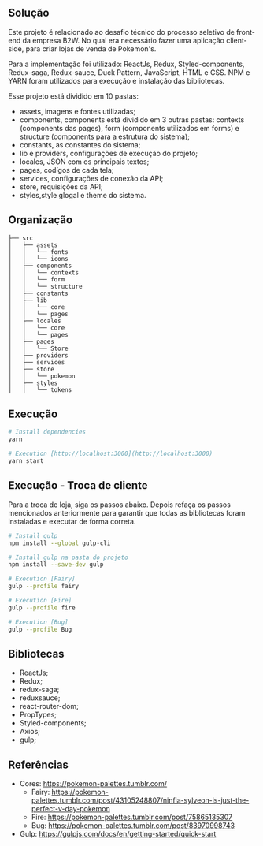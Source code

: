 ## Solução
Este projeto é relacionado ao desafio técnico do processo seletivo de front-end da empresa B2W. No qual era necessário fazer uma aplicação client-side, para criar lojas de venda de Pokemon's.

Para a implementação foi utilizado: ReactJs, Redux, Styled-components, Redux-saga, Redux-sauce, Duck Pattern, JavaScript, HTML e CSS. NPM e YARN foram utilizados para execução e instalação das bibliotecas.

Esse projeto está dividido em 10 pastas:
- assets, imagens e fontes utilizadas;
- components, components está dividido em 3 outras pastas: contexts (components das pages), form (components utilizados em forms) e structure (components para a estrutura do sistema);
- constants, as constantes do sistema;
- lib e providers, configurações de execução do projeto;
- locales, JSON com os principais textos;
- pages, codígos de cada tela;
- services, configurações de conexão da API;
- store, requisições da API;
- styles,style glogal e theme do sistema.

## Organização
```
├── src
│   ├── assets
│   │   └── fonts
│   │   └── icons
│   ├── components
│   │   └── contexts
│   │   └── form
│   │   └── structure
│   ├── constants
│   ├── lib
│   │   └── core
│   │   └── pages
│   ├── locales
│   │   └── core
│   │   └── pages
│   ├── pages
│   │   └── Store
│   ├── providers
│   ├── services
│   ├── store
│   │   └── pokemon
│   ├── styles
│   │   └── tokens

```

## Execução

``` bash
# Install dependencies
yarn

# Execution [http://localhost:3000](http://localhost:3000)
yarn start

```

## Execução - Troca de cliente

Para a troca de loja, siga os passos abaixo. Depois refaça os passos mencionados anteriormente para garantir que todas as bibliotecas foram instaladas e executar de forma correta.

``` bash
# Install gulp
npm install --global gulp-cli

# Install gulp na pasta do projeto
npm install --save-dev gulp

# Execution [Fairy]
gulp --profile fairy

# Execution [Fire]
gulp --profile fire

# Execution [Bug]
gulp --profile Bug

```

## Bibliotecas
- ReactJs;
- Redux;
- redux-saga;
- reduxsauce;
- react-router-dom;
- PropTypes;
- Styled-components;
- Axios;
- gulp;

## Referências
- Cores: https://pokemon-palettes.tumblr.com/
  - Fairy: https://pokemon-palettes.tumblr.com/post/43105248807/ninfia-sylveon-is-just-the-perfect-v-day-pokemon
  - Fire: https://pokemon-palettes.tumblr.com/post/75865135307
  - Bug: https://pokemon-palettes.tumblr.com/post/83970998743
- Gulp: https://gulpjs.com/docs/en/getting-started/quick-start
